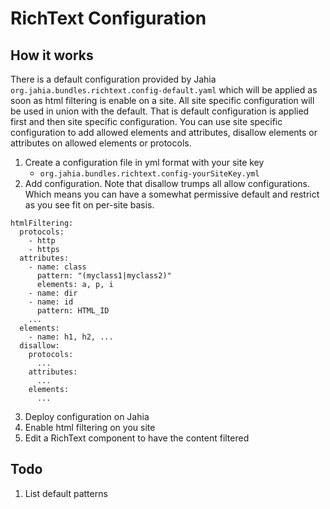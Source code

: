 # RichText Configuration

## How it works

There is a default configuration provided by Jahia `org.jahia.bundles.richtext.config-default.yaml` which will be applied as soon as html filtering is enable on a site.
All site specific configuration will be used in union with the
default. That is default configuration is applied first and then site specific configuration. You can use site specific configuration to
add allowed elements and attributes, disallow elements or attributes on allowed elements or protocols.

1. Create a configuration file in yml format with your site key
    * `org.jahia.bundles.richtext.config-yourSiteKey.yml`
2. Add configuration. Note that disallow trumps all allow configurations.
   Which means you can have a somewhat permissive default and restrict as you see fit on per-site basis.

```
htmlFiltering:
  protocols:
    - http
    - https
  attributes:
    - name: class
      pattern: "(myclass1|myclass2)"
      elements: a, p, i
    - name: dir
    - name: id
      pattern: HTML_ID
    ...
  elements:
    - name: h1, h2, ...
  disallow:
    protocols:
      ...
    attributes:
      ...
    elements:
      ...
```
3. Deploy configuration on Jahia
4. Enable html filtering on you site
5. Edit a RichText component to have the content filtered

## Todo

1. List default patterns
